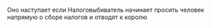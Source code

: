 Оно наступает если Налоговыбиватель начинает просить человек напрямую о сборе налогов и отводят к королю